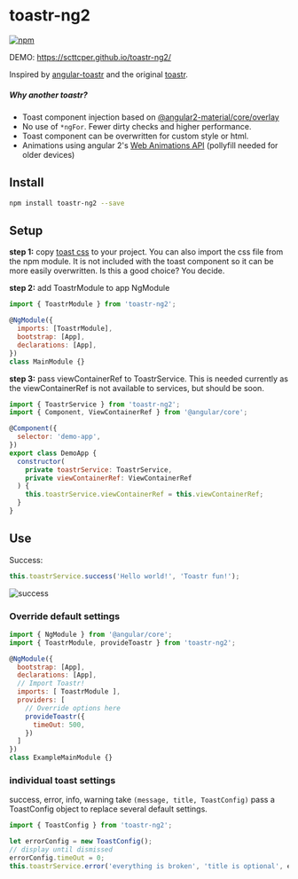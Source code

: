 # toastr-ng2
[![npm](https://img.shields.io/npm/v/toastr-ng2.svg?maxAge=3600)](https://www.npmjs.com/package/toastr-ng2)

DEMO: https://scttcper.github.io/toastr-ng2/

Inspired by [angular-toastr](https://github.com/Foxandxss/angular-toastr) and the original [toastr](https://github.com/CodeSeven/toastr).

##### Why another toastr?
- Toast component injection based on [@angular2-material/core/overlay](https://github.com/angular/material2)
- No use of `*ngFor`. Fewer dirty checks and higher performance.
- Toast component can be overwritten for custom style or html.
- Animations using angular 2's [Web Animations API](https://angular.io/docs/ts/latest/guide/animations.html) (pollyfill needed for older devices)

## Install  
```bash
npm install toastr-ng2 --save
```  
## Setup  
__step 1:__ copy [toast css](https://github.com/scttcper/toastr-ng2/blob/master/src/app/app.component.css) to your project. You can also import the css file from the npm module. It is not included with the toast component so it can be more easily overwritten. Is this a good choice? You decide.

__step 2:__ add ToastrModule to app NgModule
```javascript
import { ToastrModule } from 'toastr-ng2';

@NgModule({
  imports: [ToastrModule],
  bootstrap: [App],
  declarations: [App],
})
class MainModule {}
```  
__step 3:__ pass viewContainerRef to ToastrService. This is needed currently as the viewContainerRef is not available to services, but should be soon.  
```javascript
import { ToastrService } from 'toastr-ng2';
import { Component, ViewContainerRef } from '@angular/core';

@Component({
  selector: 'demo-app',
})
export class DemoApp {
  constructor(
    private toastrService: ToastrService,
    private viewContainerRef: ViewContainerRef
  ) {
    this.toastrService.viewContainerRef = this.viewContainerRef;
  }
}
```
## Use
Success:
```javascript
this.toastrService.success('Hello world!', 'Toastr fun!');
```
![success](http://i.imgur.com/ZTVc9vg.png)

### Override default settings
```javascript
import { NgModule } from '@angular/core';
import { ToastrModule, provideToastr } from 'toastr-ng2';

@NgModule({
  bootstrap: [App],
  declarations: [App],
  // Import Toastr!
  imports: [ ToastrModule ],
  providers: [
    // Override options here
    provideToastr({
      timeOut: 500,
    })
  ]
})
class ExampleMainModule {}
```


### individual toast settings
success, error, info, warning take ```(message, title, ToastConfig)``` pass a ToastConfig object to replace several default settings.
```javascript
import { ToastConfig } from 'toastr-ng2';

let errorConfig = new ToastConfig();
// display until dismissed
errorConfig.timeOut = 0;
this.toastrService.error('everything is broken', 'title is optional', errorConfig);
```
